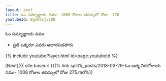 ```yaml
---
layout: post
title: ఓం సమ్భాజ్ఞాయ నమః- 1008 రోజుల తపస్సులో రోజు  276
youtubeId: 8gvNlsjvzDQ
---
```

 
 
 ఓం సమ్భాజ్ఞాయ నమః  
 
 -  ప్రతి ఒక్కరూ ఎవరు ఆధారపడతారు 
 
  
 
  
 
 
 
 
 
 


{% include youtubePlayer.html id=page.youtubeId %}
 
[Next]({{ site.baseurl }}{% link  split1/_posts/2018-03-29-ఓం ఆత్మ నిరలోకాయ నమః- 1008 రోజుల తపస్సులో రోజు  275.md%})
 
